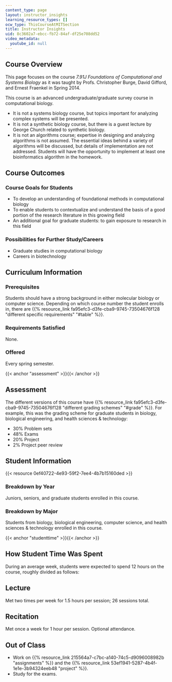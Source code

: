 ```yaml
---
content_type: page
layout: instructor_insights
learning_resource_types: []
ocw_type: ThisCourseAtMITSection
title: Instructor Insights
uid: 8c3602a7-ebcc-fb72-84af-df25e708dd52
video_metadata:
  youtube_id: null
---
```


Course Overview
---------------

This page focuses on the course _7.91J Foundations of Computational and Systems Biology_ as it was taught by Profs. Christopher Burge, David Gifford, and Ernest Fraenkel in Spring 2014.

This course is an advanced undergraduate/graduate survey course in computational biology.

*   It is not a systems biology course, but topics important for analyzing complex systems will be presented.
*   It is not a synthetic biology course, but there is a guest lecture by George Church related to synthetic biology.
*   It is not an algorithms course; expertise in designing and analyzing algorithms is not assumed. The essential ideas behind a variety of algorithms will be discussed, but details of implementation are not addressed. Students will have the opportunity to implement at least one bioinformatics algorithm in the homework.

Course Outcomes
---------------

### Course Goals for Students

*   To develop an understanding of foundational methods in computational biology
*   To enable students to contextualize and understand the basis of a good portion of the research literature in this growing field
*   An additional goal for graduate students: to gain exposure to research in this field

### Possibilities for Further Study/Careers

*   Graduate studies in computational biology
*   Careers in biotechnology

Curriculum Information
----------------------

### Prerequisites

Students should have a strong background in either molecular biology or computer science. Depending on which course number the student enrolls in, there are {{% resource_link fa95efc3-d3fe-cba9-9745-73504676f128 "different specific requirements" "#table" %}}.

### Requirements Satisfied

None.

### Offered

Every spring semester.

{{< anchor "assessment" >}}{{< /anchor >}}

Assessment
----------

The different versions of this course have {{% resource_link fa95efc3-d3fe-cba9-9745-73504676f128 "different grading schemes" "#grade" %}}. For example, this was the grading scheme for graduate students in biology, biological engineering, and health sciences & technology:

- 30% Problem sets
- 48% Exams
- 20% Project
- 2% Project peer review

Student Information
-------------------

{{< resource 0ef40722-4e93-59f2-7ee4-4b7b15160ded >}}

### Breakdown by Year

Juniors, seniors, and graduate students enrolled in this course.

### Breakdown by Major

Students from biology, biological engineering, computer science, and health sciences & technology enrolled in this course.

{{< anchor "studenttime" >}}{{< /anchor >}}

How Student Time Was Spent
--------------------------

During an average week, students were expected to spend 12 hours on the course, roughly divided as follows:

Lecture
-------

Met two times per week for 1.5 hours per session; 26 sessions total.

Recitation
----------

Met once a week for 1 hour per session. Optional attendance.

Out of Class
------------

*   Work on {{% resource_link 215564a7-c7bc-a140-74c5-d9096008982b "assignments" %}} and the {{% resource_link 53ef1941-5287-4b4f-1e1e-3b94324eeb48 "project" %}}.
*   Study for the exams.